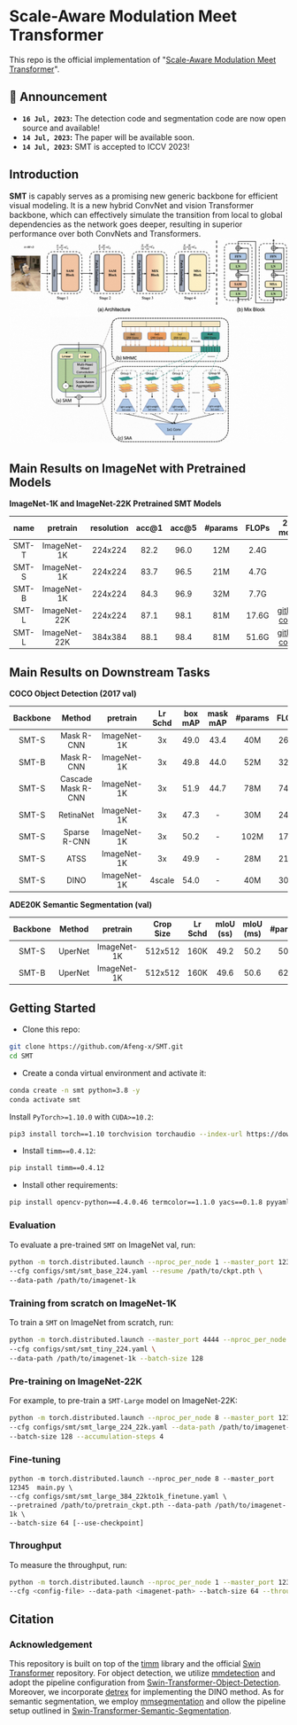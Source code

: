 # Scale-Aware Modulation Meet Transformer
This repo is the official implementation of "[Scale-Aware Modulation Meet Transformer]()".

<!-- [[`SMT Paper`](https://github.com/AFeng-x/SMT)] -->

<!-- It currently includes code and models for the following tasks:

> **Image Classification**
> **Object Detection and Instance Segmentation**
> **Semantic Segmentation** -->
## 📣 Announcement
- **`16 Jul, 2023`:** The detection code and segmentation code are now open source and available!
- **`14 Jul, 2023`:** The paper will be available soon.
- **`14 Jul, 2023`:** SMT is accepted to ICCV 2023!

## Introduction

**SMT** is capably serves as a promising new generic backbone for efficient visual modeling.
It is a new hybrid ConvNet and vision Transformer backbone, which can effectively simulate the transition from local to global dependencies as the network goes deeper, resulting in superior performance over both ConvNets and Transformers.
![teaser](figures/teaser.png)

## Main Results on ImageNet with Pretrained Models

**ImageNet-1K and ImageNet-22K Pretrained SMT Models**

| name | pretrain | resolution |acc@1 | acc@5 | #params | FLOPs | 22K model | 1K model |
| :---: | :---: | :---: | :---: | :---: | :---: | :---: |:---: |:---: |
| SMT-T | ImageNet-1K | 224x224 | 82.2 | 96.0 | 12M | 2.4G | - | [github](https://github.com/AFeng-x/SMT/releases/download/v1.0.0/smt_tiny.pth)/ [config](configs/smt/smt_tiny_224.yaml)/ |
| SMT-S | ImageNet-1K | 224x224 | 83.7 | 96.5 | 21M | 4.7G | - | [github](https://github.com/AFeng-x/SMT/releases/download/v1.0.0/smt_small.pth)/ [config](configs/smt/smt_small_224.yaml) |
| SMT-B | ImageNet-1K | 224x224 | 84.3 | 96.9 | 32M | 7.7G | - | [github](https://github.com/AFeng-x/SMT/releases/download/v1.0.0/smt_base.pth)/[config](configs/smt/smt_base_224.yaml)|
| SMT-L | ImageNet-22K | 224x224 | 87.1 | 98.1 | 81M | 17.6G | [github](https://github.com/AFeng-x/SMT/releases/download/v1.0.0/smt_large_22k.pth)/ [config](configs/smt/smt_large_224_22k.yaml) | [github](https://github.com/AFeng-x/SMT/releases/download/v1.0.0/smt_large_22k_224_ft.pth)/ [config](configs/smt/smt_large_224_22kto1k_finetune.yaml) |
| SMT-L | ImageNet-22K | 384x384 | 88.1 | 98.4 | 81M | 51.6G | [github](https://github.com/AFeng-x/SMT/releases/download/v1.0.0/smt_large_22k.pth)/ [config](configs/smt/smt_large_224_22k.yaml) | [github](https://github.com/AFeng-x/SMT/releases/download/v1.0.0/smt_large_22k_384_ft.pth)/ [config](configs/smt/smt_large_384_22kto1k_finetune.yaml) |

<!-- [github]()/ -->

## Main Results on Downstream Tasks

**COCO Object Detection (2017 val)**

| Backbone | Method | pretrain | Lr Schd | box mAP | mask mAP | #params | FLOPs |
| :---: | :---: | :---: | :---: | :---: | :---: | :---: | :---: |
| SMT-S | Mask R-CNN | ImageNet-1K | 3x | 49.0 | 43.4 | 40M | 265G |
| SMT-B | Mask R-CNN | ImageNet-1K | 3x | 49.8 | 44.0 | 52M | 328G |
| SMT-S | Cascade Mask R-CNN | ImageNet-1K |  3x | 51.9 | 44.7 | 78M | 744G |
| SMT-S | RetinaNet | ImageNet-1K |  3x | 47.3 | - | 30M | 247G |
| SMT-S | Sparse R-CNN | ImageNet-1K |  3x | 50.2 | - | 102M | 171G |
| SMT-S | ATSS | ImageNet-1K |  3x | 49.9 | - | 28M | 214G |
| SMT-S | DINO | ImageNet-1K |  4scale | 54.0 | - | 40M | 309G |


**ADE20K Semantic Segmentation (val)**

| Backbone | Method | pretrain | Crop Size | Lr Schd | mIoU (ss) | mIoU (ms) | #params | FLOPs |
| :---: | :---: | :---: | :---: | :---: | :---: | :---: | :---: | :---: |
| SMT-S | UperNet | ImageNet-1K | 512x512 | 160K | 49.2 | 50.2 | 50M | 935G |
| SMT-B | UperNet | ImageNet-1K | 512x512 | 160K | 49.6 | 50.6 | 62M | 1004G |


## Getting Started

- Clone this repo:

```bash
git clone https://github.com/Afeng-x/SMT.git
cd SMT
```

- Create a conda virtual environment and activate it:

```bash
conda create -n smt python=3.8 -y
conda activate smt
```

Install `PyTorch>=1.10.0` with `CUDA>=10.2`:

```bash
pip3 install torch==1.10 torchvision torchaudio --index-url https://download.pytorch.org/whl/cu113
```

- Install `timm==0.4.12`:

```bash
pip install timm==0.4.12
```

- Install other requirements:

```bash
pip install opencv-python==4.4.0.46 termcolor==1.1.0 yacs==0.1.8 pyyaml scipy ptflops thop
```

### Evaluation

To evaluate a pre-trained `SMT` on ImageNet val, run:

```bash
python -m torch.distributed.launch --nproc_per_node 1 --master_port 12345 main.py --eval \
--cfg configs/smt/smt_base_224.yaml --resume /path/to/ckpt.pth \
--data-path /path/to/imagenet-1k
```

### Training from scratch on ImageNet-1K

To train a `SMT` on ImageNet from scratch, run:

```bash
python -m torch.distributed.launch --master_port 4444 --nproc_per_node 8 main.py \
--cfg configs/smt/smt_tiny_224.yaml \
--data-path /path/to/imagenet-1k --batch-size 128
```

### Pre-training on ImageNet-22K

For example, to pre-train a `SMT-Large` model on ImageNet-22K:

```bash
python -m torch.distributed.launch --nproc_per_node 8 --master_port 12345  main.py \
--cfg configs/smt/smt_large_224_22k.yaml --data-path /path/to/imagenet-22k \
--batch-size 128 --accumulation-steps 4 
```

### Fine-tuning

```bashs
python -m torch.distributed.launch --nproc_per_node 8 --master_port 12345  main.py \
--cfg configs/smt/smt_large_384_22kto1k_finetune.yaml \
--pretrained /path/to/pretrain_ckpt.pth --data-path /path/to/imagenet-1k \
--batch-size 64 [--use-checkpoint]
```

### Throughput

To measure the throughput, run:

```bash
python -m torch.distributed.launch --nproc_per_node 1 --master_port 12345  main.py \
--cfg <config-file> --data-path <imagenet-path> --batch-size 64 --throughput --disable_amp
```

## Citation

<!-- ```
@inproceedings{lin2023SMT,
  title={Scale-Aware Modulation Meet Transformer},
  author={Lin, Weifeng and Wu, Ziheng and Chen, Jiayu and Huang, Jun and Jin, Lianwen},
  booktitle={Proceedings of the IEEE/CVF International Conference on Computer Vision (ICCV)},
  year={2023}
}
```  -->

### Acknowledgement
This repository is built on top of the [timm](https://github.com/rwightman/pytorch-image-models) library and the official [Swin Transformer](https://github.com/microsoft/Swin-Transformer) repository. For object detection, we utilize [mmdetection](https://github.com/open-mmlab/mmdetection) and adopt the pipeline configuration from [Swin-Transformer-Object-Detection](https://github.com/SwinTransformer/Swin-Transformer-Object-Detection). Moreover, we incorporate [detrex](https://github.com/IDEA-Research/detrex) for implementing the DINO method. As for semantic segmentation, we employ [mmsegmentation](https://github.com/open-mmlab/mmsegmentation) and ollow the pipeline setup outlined in [Swin-Transformer-Semantic-Segmentation](https://github.com/SwinTransformer/Swin-Transformer-Semantic-Segmentation).
